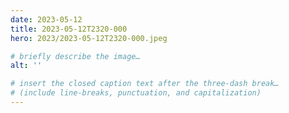 ```yaml
---
date: 2023-05-12
title: 2023-05-12T2320-000
hero: 2023/2023-05-12T2320-000.jpeg

# briefly describe the image…
alt: ''

# insert the closed caption text after the three-dash break…
# (include line-breaks, punctuation, and capitalization)
---
```

